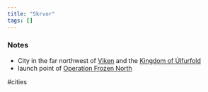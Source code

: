 ```yaml
---
title: "Skrvor"
tags: []
---
```


### Notes

- City in the far northwest of [Viken](Viken.md) and the [Kingdom of Úlfurfold](content/Places/Kingdom%20of%20%C3%9Alfurfold.md)
- launch point of [Operation Frozen North](content/Events/Operation%20Frozen%20North.md)

#cities 
